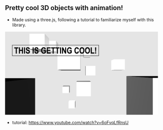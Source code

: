## Pretty cool 3D objects with animation!

- Made using a three.js, following a tutorial to familiarize myself with this library. 

![Here's the page](pic.png)

- tutorial: https://www.youtube.com/watch?v=6oFvqLfRnsU
